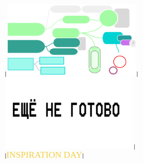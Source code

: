 


| [<img src="./аллергия обложка.png" alt="drawing" width="400"/>](README-Allergy.md)      | [<img src="./не готово.png" alt="drawing" width="400"/>](README-Allergy.md)      | 
|<span style="color: #f2cf4a; font-family: Babas; font-size: 2em;">INSPIRATION DAY</span>| 


